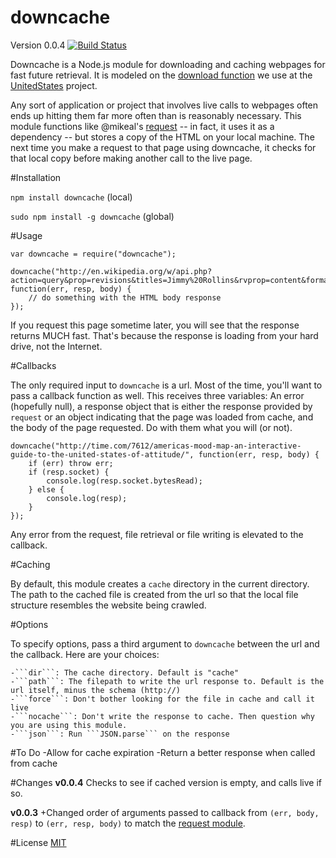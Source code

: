 downcache
=========
Version 0.0.4
[![Build Status](https://travis-ci.org/wilson428/downcache.png)](https://travis-ci.org/wilson428/downcache)

Downcache is a Node.js module for downloading and caching webpages for fast future retrieval. It is modeled on the [download function](https://github.com/unitedstates/congress/blob/master/tasks/utils.py) we use at the [UnitedStates](https://github.com/unitedstates) project.

Any sort of application or project that involves live calls to webpages often ends up hitting them far more often than is reasonably necessary. This module functions like @mikeal's [request](https://github.com/mikeal/request) -- in fact, it uses it as a dependency -- but stores a copy of the HTML on your local machine. The next time you make a request to that page using downcache, it checks for that local copy before making another call to the live page.

#Installation

```npm install downcache``` (local)

```sudo npm install -g downcache``` (global)

#Usage

	var downcache = require("downcache");

	downcache("http://en.wikipedia.org/w/api.php?action=query&prop=revisions&titles=Jimmy%20Rollins&rvprop=content&format=json", function(err, resp, body) {
		// do something with the HTML body response
	});

If you request this page sometime later, you will see that the response returns MUCH fast. That's because the response is loading from your hard drive, not the Internet.

#Callbacks

The only required input to ```downcache``` is a url. Most of the time, you'll want to pass a callback function as well. This receives three variables: An error (hopefully null), a response object that is either the response provided by ```request``` or an object indicating that the page was loaded from cache, and the body of the page requested. Do with them what you will (or not).

	downcache("http://time.com/7612/americas-mood-map-an-interactive-guide-to-the-united-states-of-attitude/", function(err, resp, body) {
		if (err) throw err;
		if (resp.socket) {
			console.log(resp.socket.bytesRead);
		} else {
			console.log(resp);
		}
	});

Any error from the request, file retrieval or file writing is elevated to the callback.

#Caching

By default, this module creates a ```cache``` directory in the current directory. The path to the cached file is created from the url so that the local file structure resembles the website being crawled. 

#Options

To specify options, pass a third argument to ```downcache``` between the url and the callback. Here are your choices:

	-```dir```: The cache directory. Default is "cache"
	-```path```: The filepath to write the url response to. Default is the url itself, minus the schema (http://)
	-```force```: Don't bother looking for the file in cache and call it live
	-```nocache```: Don't write the response to cache. Then question why you are using this module.
	-```json```: Run ```JSON.parse``` on the response

#To Do
	-Allow for cache expiration
	-Return a better response when called from cache

#Changes
**v0.0.4**
Checks to see if cached version is empty, and calls live if so.

**v0.0.3**
+Changed order of arguments passed to callback from `(err, body, resp)` to `(err, resp, body)` to match the [request module](https://github.com/mikeal/request).

#License
[MIT](/LICENSE.md)